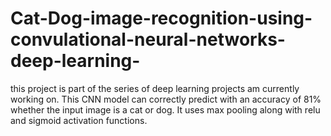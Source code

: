 # Cat-Dog-image-recognition-using-convulational-neural-networks-deep-learning-
this project is part of the series of deep learning projects am currently working on. This CNN model can correctly predict with an accuracy of 81% whether the input image is a cat or dog. It uses max pooling along with relu and sigmoid activation functions.
